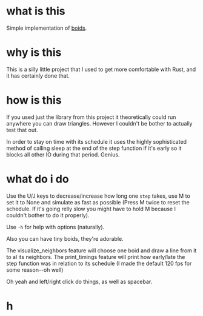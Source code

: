 # what is this

Simple implementation of [boids](https://en.wikipedia.org/wiki/Boids).


# why is this


This is a silly little project that I used to get more comfortable with Rust, and it has certainly done that.


# how is this


If you used just the library from this project it theoretically could run anywhere you can draw triangles. However I couldn't be bother to actually test that out.


In order to stay on time with its schedule it uses the highly sophisticated method of calling sleep at the end of the step function if it's early so it blocks all other IO during that period. Genius.


# what do i do


Use the U/J keys to decrease/increase how long one `step` takes, use M to set it to None and simulate as fast as possible (Press M twice to reset the schedule. If it's going relly slow you might have to hold M because I couldn't bother to do it properly).


Use `-h` for help with options (naturally).


Also you can have tiny boids, they're adorable.


The visualize_neighbors feature will choose one boid and draw a line from it to al its neighbors.
The print_timings feature will print how early/late the step function was in relation to its schedule (I made the default 120 fps for some reason--oh well)


Oh yeah and left/right click do things, as well as spacebar.

# h

